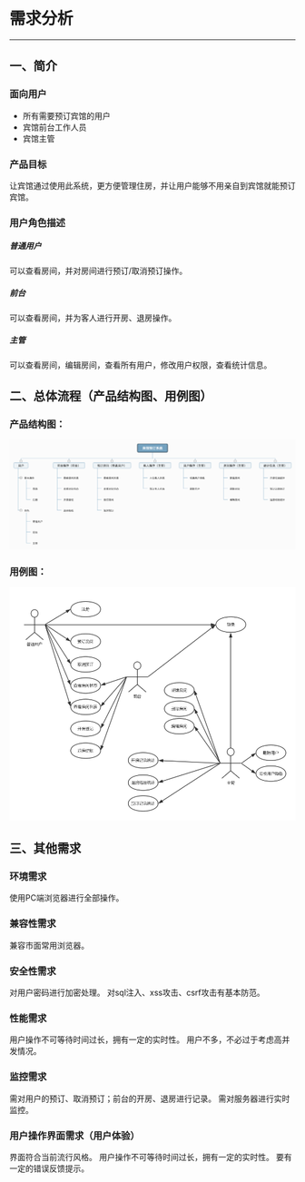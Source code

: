 # 需求分析

* * *

## 一、简介

### 面向用户

* 所有需要预订宾馆的用户 
* 宾馆前台工作人员
* 宾馆主管

### 产品目标

  让宾馆通过使用此系统，更方便管理住房，并让用户能够不用亲自到宾馆就能预订宾馆。

### 用户角色描述

##### 普通用户

  可以查看房间，并对房间进行预订/取消预订操作。
  
##### 前台

  可以查看房间，并为客人进行开房、退房操作。
  
##### 主管

  可以查看房间，编辑房间，查看所有用户，修改用户权限，查看统计信息。


## 二、总体流程（产品结构图、用例图）

### 产品结构图：
<img src="https://raw.githubusercontent.com/CodeMonkeyJeffGT/hotel/master/docs/imgs/%E7%BB%93%E6%9E%84.png" />

### 用例图：
<img src="https://raw.githubusercontent.com/CodeMonkeyJeffGT/hotel/master/docs/imgs/%E7%94%A8%E4%BE%8B.png" />

## 三、其他需求

### 环境需求

  使用PC端浏览器进行全部操作。

### 兼容性需求

  兼容市面常用浏览器。

### 安全性需求

  对用户密码进行加密处理。
  对sql注入、xss攻击、csrf攻击有基本防范。

### 性能需求

  用户操作不可等待时间过长，拥有一定的实时性。
  用户不多，不必过于考虑高并发情况。

### 监控需求

  需对用户的预订、取消预订；前台的开房、退房进行记录。
  需对服务器进行实时监控。

### 用户操作界面需求（用户体验）

  界面符合当前流行风格。
  用户操作不可等待时间过长，拥有一定的实时性。
  要有一定的错误反馈提示。
  
